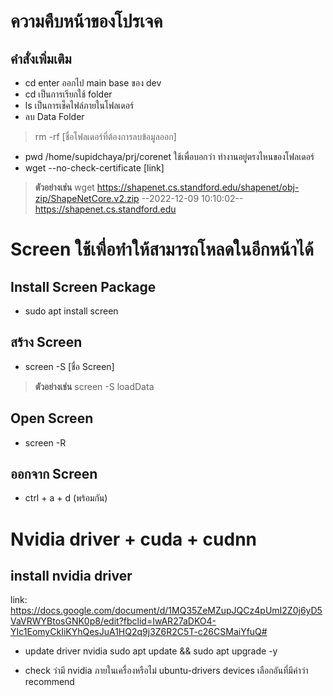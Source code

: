 # ความคืบหน้าของโปรเจค

## **คำสั่งเพิ่มเติม** 
* cd enter ออกไป main base ของ dev 
* cd เป็นการเรียกใช้ folder 
* ls เป็นการเช็คไฟล์ภายในโฟลเดอร์
* ลบ Data Folder 
 > rm -rf [ชื่อโฟลเดอร์ที่ต้องการลบข้อมูลออก]
* pwd /home/supidchaya/prj/corenet ใช้เพื่อบอกว่า ทำงานอยู่ตรงไหนของโฟลเดอร์
* wget --no-check-certificate [link] 
> **ตัวอย่างเช่น** 
wget https://shapenet.cs.standford.edu/shapenet/obj-zip/ShapeNetCore.v2.zip 
--2022-12-09 10:10:02-- https://shapenet.cs.standford.edu 

# Screen ใช้เพื่อทำให้สามารถโหลดในอีกหน้าได้
## Install Screen Package

* sudo apt install screen

## สร้าง Screen 
* screen -S [ชื่อ Screen]
> **ตัวอย่างเช่น** 
screen -S loadData

## Open Screen
* screen -R

## ออกจาก Screen
* ctrl + a + d (พร้อมกัน)

# Nvidia driver + cuda + cudnn
## install nvidia driver 
link: https://docs.google.com/document/d/1MQ35ZeMZupJQCz4pUmI2Z0j6yD5VaVRWYBtosGNK0p8/edit?fbclid=IwAR27aDKO4-YIc1EomyCkIiKYhQesJuA1HQ2q9j3Z6R2C5T-c26CSMaiYfuQ# 

* update driver nvidia 
sudo apt update && sudo apt upgrade -y 

* check ว่ามี nvidia ภายในเครื่องหรือไม่ 
ubuntu-drivers devices 
เลือกอันที่มีคำว่า recommend 



